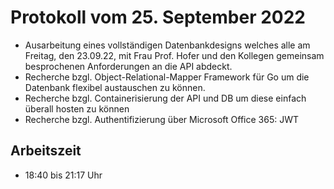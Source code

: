 # Protokoll vom 25. September 2022
- Ausarbeitung eines vollständigen Datenbankdesigns welches alle am Freitag, den 23.09.22, mit Frau Prof. Hofer und den Kollegen gemeinsam besprochenen Anforderungen an die API abdeckt.
- Recherche bzgl. Object-Relational-Mapper Framework für Go um die Datenbank flexibel austauschen zu können.
- Recherche bzgl. Containerisierung der API und DB um diese einfach überall hosten zu können
- Recherche bzgl. Authentifizierung über Microsoft Office 365: JWT

## Arbeitszeit
<!-- { "progress": true, "date": ["22/09/25"] } -->
- 18:40 bis 21:17 Uhr
<!-- { "progress": false } -->